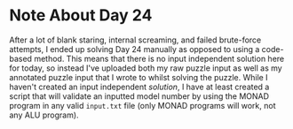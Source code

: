 # Note About Day 24

After a lot of blank staring, internal screaming, and failed brute-force attempts, I ended up solving Day 24 manually as opposed to using a code-based method. This means that there is no input independent solution here for today, so instead I've uploaded both my raw puzzle input as well as my annotated puzzle input that I wrote to whilst solving the puzzle. While I haven't created an input independent *solution*, I have at least created a script that will validate an inputted model number by using the MONAD program in any valid `input.txt` file (only MONAD programs will work, not any ALU program).
